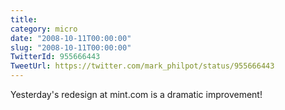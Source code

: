 ```yaml
---
title: 
category: micro
date: "2008-10-11T00:00:00"
slug: "2008-10-11T00:00:00"
TwitterId: 955666443
TweetUrl: https://twitter.com/mark_philpot/status/955666443
---
```


Yesterday's redesign at mint.com is a dramatic improvement!
